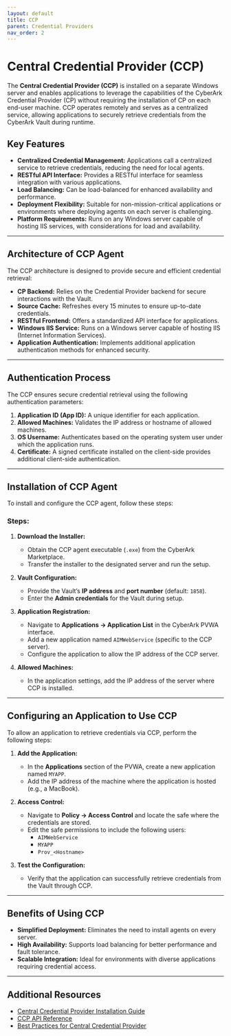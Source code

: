 ```yaml
---
layout: default
title: CCP
parent: Credential Providers
nav_order: 2
---
```


# Central Credential Provider (CCP)

The **Central Credential Provider (CCP)** is installed on a separate Windows server and enables applications to leverage the capabilities of the CyberArk Credential Provider (CP) without requiring the installation of CP on each end-user machine. CCP operates remotely and serves as a centralized service, allowing applications to securely retrieve credentials from the CyberArk Vault during runtime.

## Key Features
- **Centralized Credential Management:** Applications call a centralized service to retrieve credentials, reducing the need for local agents.
- **RESTful API Interface:** Provides a RESTful interface for seamless integration with various applications.
- **Load Balancing:** Can be load-balanced for enhanced availability and performance.
- **Deployment Flexibility:** Suitable for non-mission-critical applications or environments where deploying agents on each server is challenging.
- **Platform Requirements:** Runs on any Windows server capable of hosting IIS services, with considerations for load and availability.

---

## Architecture of CCP Agent

The CCP architecture is designed to provide secure and efficient credential retrieval:

- **CP Backend:** Relies on the Credential Provider backend for secure interactions with the Vault.
- **Source Cache:** Refreshes every 15 minutes to ensure up-to-date credentials.
- **RESTful Frontend:** Offers a standardized API interface for applications.
- **Windows IIS Service:** Runs on a Windows server capable of hosting IIS (Internet Information Services).
- **Application Authentication:** Implements additional application authentication methods for enhanced security.

---

## Authentication Process

The CCP ensures secure credential retrieval using the following authentication parameters:

1. **Application ID (App ID):** A unique identifier for each application.
2. **Allowed Machines:** Validates the IP address or hostname of allowed machines.
3. **OS Username:** Authenticates based on the operating system user under which the application runs.
4. **Certificate:** A signed certificate installed on the client-side provides additional client-side authentication.

---

## Installation of CCP Agent

To install and configure the CCP agent, follow these steps:

### Steps:
1. **Download the Installer:**
   - Obtain the CCP agent executable (`.exe`) from the CyberArk Marketplace.
   - Transfer the installer to the designated server and run the setup.

2. **Vault Configuration:**
   - Provide the Vault’s **IP address** and **port number** (default: `1858`).
   - Enter the **Admin credentials** for the Vault during setup.

3. **Application Registration:**
   - Navigate to **Applications -> Application List** in the CyberArk PVWA interface.
   - Add a new application named `AIMWebService` (specific to the CCP server).
   - Configure the application to allow the IP address of the CCP server.

4. **Allowed Machines:**
   - In the application settings, add the IP address of the server where CCP is installed.

---

## Configuring an Application to Use CCP

To allow an application to retrieve credentials via CCP, perform the following steps:

1. **Add the Application:**
   - In the **Applications** section of the PVWA, create a new application named `MYAPP`.
   - Add the IP address of the machine where the application is hosted (e.g., a MacBook).

2. **Access Control:**
   - Navigate to **Policy -> Access Control** and locate the safe where the credentials are stored.
   - Edit the safe permissions to include the following users:
     - `AIMWebService`
     - `MYAPP`
     - `Prov_<Hostname>`

3. **Test the Configuration:**
   - Verify that the application can successfully retrieve credentials from the Vault through CCP.

---

## Benefits of Using CCP
- **Simplified Deployment:** Eliminates the need to install agents on every server.
- **High Availability:** Supports load balancing for better performance and fault tolerance.
- **Scalable Integration:** Ideal for environments with diverse applications requiring credential access.

---

## Additional Resources
- [Central Credential Provider Installation Guide](https://docs.cyberark.com/)
- [CCP API Reference](https://docs.cyberark.com/)
- [Best Practices for Central Credential Provider](https://docs.cyberark.com/)
